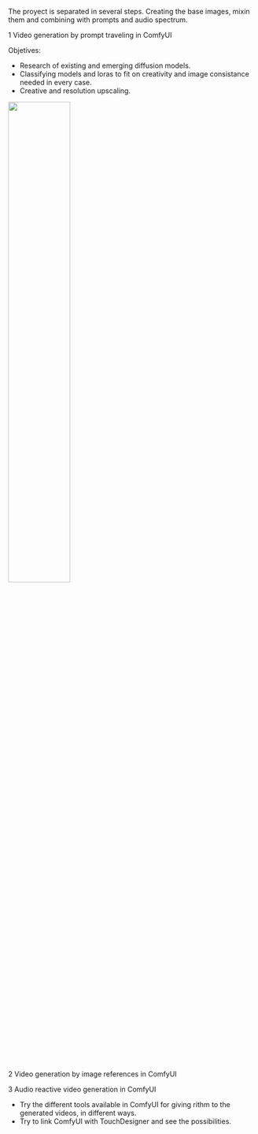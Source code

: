 The proyect is separated in several steps. Creating the base images, mixin them and combining with prompts and audio spectrum.

1  Video generation by prompt traveling in ComfyUI

Objetives:

- Research of existing and emerging diffusion models.
- Classifying models and loras to fit on creativity and image consistance needed in every case.
- Creative and resolution upscaling.


<img src="https://user-images.githubusercontent.com/16319829/81180309-2b51f000-8fee-11ea-8a78-ddfe8c3412a7.png(https://github.com/user-attachments/assets/0753834f-715d-481b-b92f-3b355e635785)" width=50% height=50%>

2  Video generation by image references in ComfyUI

3  Audio reactive video generation in ComfyUI

- Try the different tools available in ComfyUI for giving rithm to the generated videos, in different ways.
- Try to link ComfyUI with TouchDesigner and see the possibilities.
